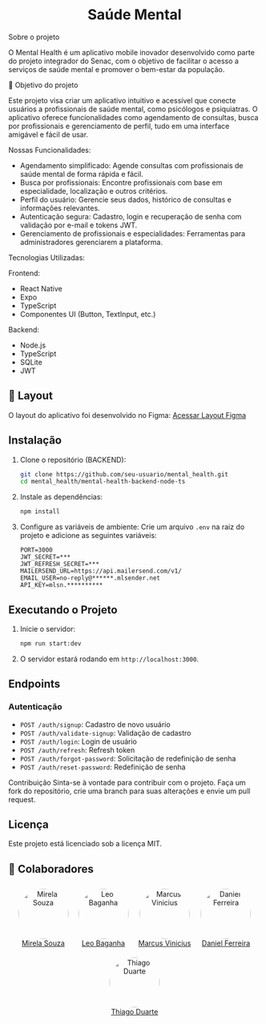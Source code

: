 <h1 align="center">Saúde Mental</h1>

Sobre o projeto

O Mental Health é um aplicativo mobile inovador desenvolvido como parte do projeto integrador do Senac, com o objetivo de facilitar o acesso a serviços de saúde mental e promover o bem-estar da população.

🔘 Objetivo do projeto

Este projeto visa criar um aplicativo intuitivo e acessível que conecte usuários a profissionais de saúde mental, como psicólogos e psiquiatras. O aplicativo oferece funcionalidades como agendamento de consultas, busca por profissionais e gerenciamento de perfil, tudo em uma interface amigável e fácil de usar.


Nossas Funcionalidades:

* Agendamento simplificado: Agende consultas com profissionais de saúde mental de forma rápida e fácil.
* Busca por profissionais: Encontre profissionais com base em especialidade, localização e outros critérios.
* Perfil do usuário: Gerencie seus dados, histórico de consultas e informações relevantes.
* Autenticação segura: Cadastro, login e recuperação de senha com validação por e-mail e tokens JWT.
* Gerenciamento de profissionais e especialidades: Ferramentas para administradores gerenciarem a plataforma.


Tecnologias Utilizadas:

Frontend:
* React Native
* Expo
* TypeScript
* Componentes UI (Button, TextInput, etc.)

Backend:
* Node.js
* TypeScript
* SQLite
* JWT


<h2>🎨 Layout</h2>

O layout do aplicativo foi desenvolvido no Figma:
[Acessar Layout Figma](https://www.figma.com/design/3J9Rl4RfeByaWwRGKadKTZ/Mental-Health?node-id=0-1&t=uGS3lHJyGkV0H01d-1)




## Instalação

1. Clone o repositório (BACKEND):
    ```bash
    git clone https://github.com/seu-usuario/mental_health.git
    cd mental_health/mental-health-backend-node-ts
    ```

2. Instale as dependências:
    ```bash
    npm install
    ```

3. Configure as variáveis de ambiente:
    Crie um arquivo `.env` na raiz do projeto e adicione as seguintes variáveis:
    ```env
    PORT=3000
    JWT_SECRET=***
    JWT_REFRESH_SECRET=***
    MAILERSEND_URL=https://api.mailersend.com/v1/
    EMAIL_USER=no-reply@******.mlsender.net
    API_KEY=mlsn.**********
    ```

## Executando o Projeto

1. Inicie o servidor:
    ```bash
    npm run start:dev
    ```

2. O servidor estará rodando em `http://localhost:3000`.

## Endpoints

### Autenticação
- `POST /auth/signup`: Cadastro de novo usuário
- `POST /auth/validate-signup`: Validação de cadastro
- `POST /auth/login`: Login de usuário
- `POST /auth/refresh`: Refresh token
- `POST /auth/forgot-password`: Solicitação de redefinição de senha
- `POST /auth/reset-password`: Redefinição de senha

Contribuição
Sinta-se à vontade para contribuir com o projeto. Faça um fork do repositório, crie uma branch para suas alterações e envie um pull request.

## Licença
Este projeto está licenciado sob a licença MIT.


<h2>👥 Colaboradores</h2>

<div style="display: flex; flex-wrap: wrap; justify-content: center;">
  <div style="text-align: center; margin: 10px;">
    <img src="https://avatars.githubusercontent.com/u/142458518?v=4" alt="Mirela Souza" style="width: 100px; height: 100px; border-radius: 50%;">
    <br>
    <a href="https://github.com/mirelaads">Mirela Souza</a>
  </div>
  <div style="text-align: center; margin: 10px;">
    <img src="https://avatars.githubusercontent.com/u/163220040?v=4" alt="Leo Baganha" style="width: 100px; height: 100px; border-radius: 50%;">
    <br>
    <a href="https://github.com/leobaganha">Leo Baganha</a>
  </div>
  <div style="text-align: center; margin: 10px;">
    <img src="https://avatars.githubusercontent.com/u/86894587?v=4" alt="Marcus Vinicius" style="width: 100px; height: 100px; border-radius: 50%;">
    <br>
    <a href="https://github.com/dkexs">Marcus Vinicius</a>
  </div>
  <div style="text-align: center; margin: 10px;">
    <img src="https://avatars.githubusercontent.com/u/68756099?v=4" alt="Daniel Ferreira" style="width: 100px; height: 100px; border-radius: 50%;">
    <br>
    <a href="https://github.com/DanielFerreiraNeves">Daniel Ferreira</a>
  </div>
  <div style="text-align: center; margin: 10px;">
    <img src="https://avatars.githubusercontent.com/u/115818890?v=4" alt="Thiago Duarte" style="width: 100px; height: 100px; border-radius: 50%;">
    <br>
    <a href="https://github.com/ThiagoDuarteDEV">Thiago Duarte</a>
  </div>
</div>
